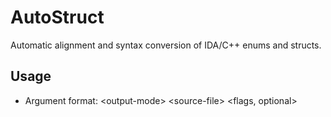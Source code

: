 # AutoStruct
Automatic alignment and syntax conversion of IDA/C++ enums and structs.

## Usage
- Argument format: &lt;output-mode&gt; &lt;source-file&gt; &lt;flags, optional&gt;
